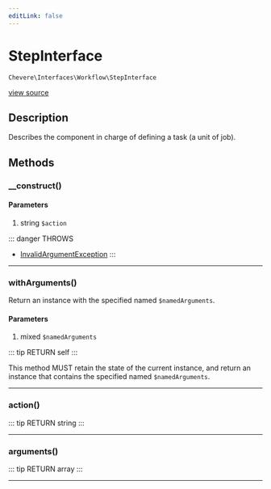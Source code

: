 ```yaml
---
editLink: false
---
```


# StepInterface

`Chevere\Interfaces\Workflow\StepInterface`

[view source](https://github.com/chevere/chevere/blob/master/src/Chevere/Interfaces/Workflow/StepInterface.php)

## Description

Describes the component in charge of defining a task (a unit of job).

## Methods

### __construct()

#### Parameters

1. string `$action`

::: danger THROWS
- [InvalidArgumentException](../../Exceptions/Core/InvalidArgumentException.md) 
:::

---

### withArguments()

Return an instance with the specified named `$namedArguments`.

#### Parameters

1. mixed `$namedArguments`

::: tip RETURN
self
:::

This method MUST retain the state of the current instance, and return
an instance that contains the specified named `$namedArguments`.

---

### action()

::: tip RETURN
string
:::

---

### arguments()

::: tip RETURN
array
:::

---
